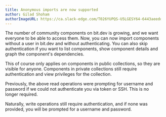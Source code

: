 ```yaml
---
title: Anonymous imports are now supported
author: Gilad Shoham
authorImageURL: https://ca.slack-edge.com/T026YUPQS-U5LGESY64-6443aeedd191-512
---
```


The number of community components on bit.dev is growing, and we want everyone to be able to access them. Now, you can now import components without a user in bit.dev and without authenticating. You can also skip authentication if you want to list components, show component details and graph the component's dependencies.  

<!--truncate-->

This of course only applies on components in public collections, so they are visible for anyone. Components in private collections still require authentication and view privileges for the collection.  

Previously, the above read operations were prompting for username and password if we could not authenticate you via token or SSH. This is no longer required. 

Naturally, write operations still require authentication, and if none was provided, you will be prompted for a username and password.  
